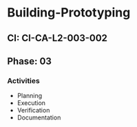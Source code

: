 # Building-Prototyping

## CI: CI-CA-L2-003-002
## Phase: 03

### Activities
- Planning
- Execution
- Verification
- Documentation
